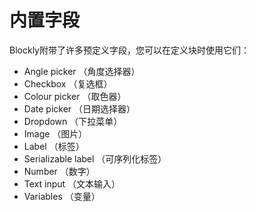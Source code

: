 # 内置字段

Blockly附带了许多预定义字段，您可以在定义块时使用它们：

* Angle picker （角度选择器）
* Checkbox （复选框）
* Colour picker （取色器）
* Date picker （日期选择器）
* Dropdown （下拉菜单）
* Image （图片）
* Label （标签）
* Serializable label （可序列化标签）
* Number （数字）
* Text input （文本输入）
* Variables （变量）